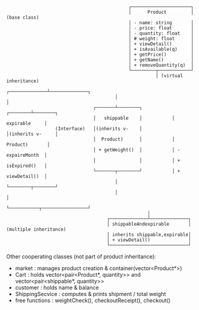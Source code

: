                                                  ┌──────────────────────┐
                                                 │      Product         │  (base class)
                                                 │ - name: string       │
                                                 │ - price: float       │
                                                 │ - quantity: float    │
                                                 │ # weight: float      │
                                                 │ + viewDetail()       │
                                                 │ + isAvailable(q)     │
                                                 │ + getPrice()         │
                                                 │ + getName()          │
                                                 │ + removeQuantity(q)  │
                                                 └─────────┬────────────┘
                                                           │ (virtual inheritance)
                                            ┌──────────────┴──────────────┐
                                            │                             │
                                    ┌───────┴────────┐           ┌────────┴────────┐
                                    │   shippable    │           │   expirable     │
                      (Interface)   │(inherits v-    │           │(inherits v-     │
                                    │  Product)      │           │  Product)       │
                                    │ + getWeight()  │           │ - expaireMonth  │
                                    │                │           │ + isExpired()   │
                                    └───────┬────────┘           │ + viewDetail()  │
                                            │                    └────────┬────────┘
                                            │                             │
                                            └───────────┬─────────────────┘
                                                        │
                                         ┌──────────────┴──────────────┐
                                         │ shippableAndexpirable       │  (multiple inheritance)
                                         │ inherits shippable,expirable│
                                         │ + viewDetail()              │
                                         └─────────────────────────────┘

Other cooperating classes (not part of product inheritance):
 - market          : manages product creation & container(vector<Product*>)
 - Cart            : holds vector<pair<Product*, quantity>> and vector<pair<shippable*, quantity>>
 - customer        : holds name & balance
 - ShippingSecvice : computes & prints shipment / total weight
 - free functions  : weightCheck(), checkoutReceipt(), checkout()
